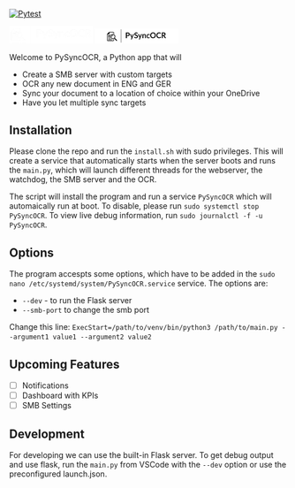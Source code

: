 [![Pytest](https://github.com/maxi07/PySyncOCR/actions/workflows/pytest.yml/badge.svg)](https://github.com/maxi07/PySyncOCR/actions/workflows/pytest.yml)

<img src="src/webserver/static/images/PySyncOCR_logos_white.png#gh-dark-mode-only" width="30%">
<img src="src/webserver/static/images/PySyncOCR_logos_black.png#gh-light-mode-only" width="30%">

Welcome to PySyncOCR, a Python app that will
- Create a SMB server with custom targets
- OCR any new document in ENG and GER
- Sync your document to a location of choice within your OneDrive
- Have you let multiple sync targets

## Installation
Please clone the repo and run the `install.sh` with sudo privileges. This will create a service that automatically starts when the server boots and runs the `main.py`, which will launch different threads for the webserver, the watchdog, the SMB server and the OCR.

The script will install the program and run a service `PySyncOCR` which will automaically run at boot. To disable, please run `sudo systemctl stop PySyncOCR`. To view live debug information, run `sudo journalctl -f -u PySyncOCR`.

## Options
The program accespts some options, which have to be added in the `sudo nano /etc/systemd/system/PySyncOCR.service` service. The options are:
- `--dev` - to run the Flask server
- `--smb-port` to change the smb port

Change this line:
`ExecStart=/path/to/venv/bin/python3 /path/to/main.py --argument1 value1 --argument2 value2`

## Upcoming Features
- [ ] Notifications
- [ ] Dashboard with KPIs
- [ ] SMB Settings

## Development
For developing we can use the built-in Flask server. To get debug output and use flask, run the `main.py` from VSCode with the `--dev` option or use the preconfigured launch.json.
